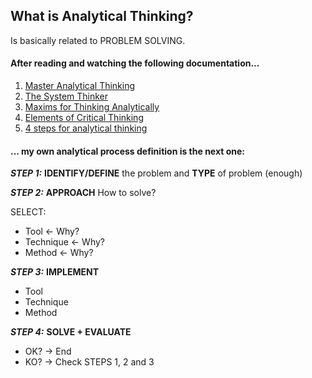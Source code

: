 ## What is Analytical Thinking?

Is basically related to PROBLEM SOLVING.<br/>

#### After reading and watching the following documentation...
1. [Master Analytical Thinking](https://www.amazon.com/Master-Analytical-Thinking-Intelligent-Strengthen-ebook/dp/B0857LLG86/ref=sr_1_1?crid=3RJXK9WKOVISY&keywords=master+analytical&qid=1665833891&qu=eyJxc2MiOiIxLjc3IiwicXNhIjoiMC4wMCIsInFzcCI6IjAuMDAifQ%3D%3D&sprefix=master+analytical%2Caps%2C219&sr=8-1)
2. [The System Thinker](https://www.amazon.com/Systems-Thinker-Analytical-Decision-Deduction/dp/1083162101/ref=sr_1_20_sspa?crid=2L31R1DWX40MW&keywords=system+thinker+rutherford&qid=1665834550&qu=eyJxc2MiOiIxLjU5IiwicXNhIjoiMC4wMCIsInFzcCI6IjAuMDAifQ%3D%3D&sprefix=system+thinker+rutherfor%2Caps%2C158&sr=8-20-spons&psc=1)
3. [Maxims for Thinking Analytically](https://www.amazon.com/Maxims-Thinking-Analytically-legendary-Zeckhauser-ebook/dp/B098GLJS51/ref=sr_1_15?crid=1JU9SO0UW10CM&keywords=system+thinker+analytical&qid=1665834475&qu=eyJxc2MiOiIyLjIwIiwicXNhIjoiMC4wMCIsInFzcCI6IjAuMDAifQ%3D%3D&sprefix=system+thinker+analytical%2Caps%2C140&sr=8-15)
4. [Elements of Critical Thinking](https://www.amazon.com/Elements-Critical-Thinking-Fundamental-Intelligent-ebook/dp/B07JWBKNVG/ref=sr_1_14?crid=2FUAA2NIDWUKH&keywords=critical+thinking&qid=1665834857&qu=eyJxc2MiOiI1LjcwIiwicXNhIjoiNS4xOCIsInFzcCI6IjQuNzkifQ%3D%3D&sprefix=critical+thinkin%2Caps%2C201&sr=8-14)
5. [4 steps for analytical thinking](https://www.youtube.com/watch?v=uV18HsZRdk0)

#### ... my own analytical process definition is the next one:

***STEP 1:*** **IDENTIFY/DEFINE** the problem and **TYPE** of problem (enough)

***STEP 2:*** **APPROACH** How to solve? <br/>

SELECT:
- Tool <- Why?
- Technique <- Why?
- Method <- Why?

***STEP 3:*** **IMPLEMENT** <br/>
- Tool       
- Technique  
- Method

***STEP 4:*** **SOLVE + EVALUATE** <br/>
- OK? -> End
- KO? -> Check STEPS 1, 2 and 3

